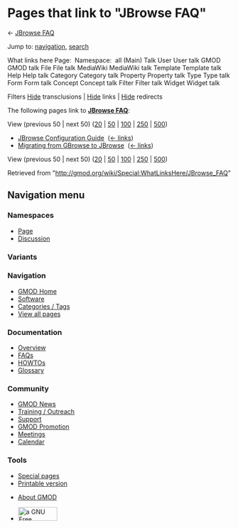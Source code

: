 <div id="mw-page-base" class="noprint">

</div>

<div id="mw-head-base" class="noprint">

</div>

<div id="content" class="mw-body" role="main">

<span id="top"></span>

<div id="mw-js-message" style="display:none;">

</div>



# <span dir="auto">Pages that link to "JBrowse FAQ"</span>

<div id="bodyContent">

<div id="contentSub">

← [JBrowse FAQ](/wiki/JBrowse_FAQ "JBrowse FAQ")

</div>

<div id="jump-to-nav" class="mw-jump">

Jump to: [navigation](#mw-navigation), [search](#p-search)

</div>

<div id="mw-content-text">

What links here Page:  Namespace:  all (Main) Talk User User talk GMOD
GMOD talk File File talk MediaWiki MediaWiki talk Template Template talk
Help Help talk Category Category talk Property Property talk Type Type
talk Form Form talk Concept Concept talk Filter Filter talk Widget
Widget talk

Filters
[Hide](/mediawiki/index.php?title=Special:WhatLinksHere/JBrowse_FAQ&hidetrans=1 "Special:WhatLinksHere/JBrowse FAQ")
transclusions \|
[Hide](/mediawiki/index.php?title=Special:WhatLinksHere/JBrowse_FAQ&hidelinks=1 "Special:WhatLinksHere/JBrowse FAQ")
links \|
[Hide](/mediawiki/index.php?title=Special:WhatLinksHere/JBrowse_FAQ&hideredirs=1 "Special:WhatLinksHere/JBrowse FAQ")
redirects

The following pages link to **[JBrowse
FAQ](/wiki/JBrowse_FAQ "JBrowse FAQ")**:

View (previous 50 \| next 50)
([20](/mediawiki/index.php?title=Special:WhatLinksHere/JBrowse_FAQ&limit=20 "Special:WhatLinksHere/JBrowse FAQ")
\|
[50](/mediawiki/index.php?title=Special:WhatLinksHere/JBrowse_FAQ&limit=50 "Special:WhatLinksHere/JBrowse FAQ")
\|
[100](/mediawiki/index.php?title=Special:WhatLinksHere/JBrowse_FAQ&limit=100 "Special:WhatLinksHere/JBrowse FAQ")
\|
[250](/mediawiki/index.php?title=Special:WhatLinksHere/JBrowse_FAQ&limit=250 "Special:WhatLinksHere/JBrowse FAQ")
\|
[500](/mediawiki/index.php?title=Special:WhatLinksHere/JBrowse_FAQ&limit=500 "Special:WhatLinksHere/JBrowse FAQ"))

- [JBrowse Configuration
  Guide](/wiki/JBrowse_Configuration_Guide "JBrowse Configuration Guide")
  ‎ <span class="mw-whatlinkshere-tools">([←
  links](/mediawiki/index.php?title=Special:WhatLinksHere&target=JBrowse+Configuration+Guide "Special:WhatLinksHere"))</span>
- [Migrating from GBrowse to
  JBrowse](/wiki/Migrating_from_GBrowse_to_JBrowse "Migrating from GBrowse to JBrowse")
  ‎ <span class="mw-whatlinkshere-tools">([←
  links](/mediawiki/index.php?title=Special:WhatLinksHere&target=Migrating+from+GBrowse+to+JBrowse "Special:WhatLinksHere"))</span>

View (previous 50 \| next 50)
([20](/mediawiki/index.php?title=Special:WhatLinksHere/JBrowse_FAQ&limit=20 "Special:WhatLinksHere/JBrowse FAQ")
\|
[50](/mediawiki/index.php?title=Special:WhatLinksHere/JBrowse_FAQ&limit=50 "Special:WhatLinksHere/JBrowse FAQ")
\|
[100](/mediawiki/index.php?title=Special:WhatLinksHere/JBrowse_FAQ&limit=100 "Special:WhatLinksHere/JBrowse FAQ")
\|
[250](/mediawiki/index.php?title=Special:WhatLinksHere/JBrowse_FAQ&limit=250 "Special:WhatLinksHere/JBrowse FAQ")
\|
[500](/mediawiki/index.php?title=Special:WhatLinksHere/JBrowse_FAQ&limit=500 "Special:WhatLinksHere/JBrowse FAQ"))

</div>

<div class="printfooter">

Retrieved from
"<http://gmod.org/wiki/Special:WhatLinksHere/JBrowse_FAQ>"

</div>

<div id="catlinks" class="catlinks catlinks-allhidden">

</div>

<div class="visualClear">

</div>

</div>

</div>

<div id="mw-navigation">

## Navigation menu

<div id="mw-head">



<div id="left-navigation">

<div id="p-namespaces" class="vectorTabs" role="navigation"
aria-labelledby="p-namespaces-label">

### Namespaces

- <span id="ca-nstab-main"><a href="/wiki/JBrowse_FAQ" accesskey="c"
  title="View the content page [c]">Page</a></span>
- <span id="ca-talk"><a
  href="/mediawiki/index.php?title=Talk:JBrowse_FAQ&amp;action=edit&amp;redlink=1"
  accesskey="t"
  title="Discussion about the content page [t]">Discussion</a></span>

</div>

<div id="p-variants" class="vectorMenu emptyPortlet" role="navigation"
aria-labelledby="p-variants-label">

### 

### Variants[](#)

<div class="menu">

</div>

</div>

</div>

<div id="right-navigation">





</div>



</div>

</div>

</div>

<div id="mw-panel">

<div id="p-logo" role="banner">

<a href="/wiki/Main_Page"
style="background-image: url(http://gmod.org/images/GMOD-cogs.png);"
title="Visit the main page"></a>

</div>

<div id="p-Navigation" class="portal" role="navigation"
aria-labelledby="p-Navigation-label">

### Navigation

<div class="body">

- <span id="n-GMOD-Home">[GMOD Home](/wiki/Main_Page)</span>
- <span id="n-Software">[Software](/wiki/GMOD_Components)</span>
- <span id="n-Categories-.2F-Tags">[Categories /
  Tags](/wiki/Categories)</span>
- <span id="n-View-all-pages">[View all
  pages](/wiki/Special:AllPages)</span>

</div>

</div>

<div id="p-Documentation" class="portal" role="navigation"
aria-labelledby="p-Documentation-label">

### Documentation

<div class="body">

- <span id="n-Overview">[Overview](/wiki/Overview)</span>
- <span id="n-FAQs">[FAQs](/wiki/Category:FAQ)</span>
- <span id="n-HOWTOs">[HOWTOs](/wiki/Category:HOWTO)</span>
- <span id="n-Glossary">[Glossary](/wiki/Glossary)</span>

</div>

</div>

<div id="p-Community" class="portal" role="navigation"
aria-labelledby="p-Community-label">

### Community

<div class="body">

- <span id="n-GMOD-News">[GMOD News](/wiki/GMOD_News)</span>
- <span id="n-Training-.2F-Outreach">[Training /
  Outreach](/wiki/Training_and_Outreach)</span>
- <span id="n-Support">[Support](/wiki/Support)</span>
- <span id="n-GMOD-Promotion">[GMOD
  Promotion](/wiki/GMOD_Promotion)</span>
- <span id="n-Meetings">[Meetings](/wiki/Meetings)</span>
- <span id="n-Calendar">[Calendar](/wiki/Calendar)</span>

</div>

</div>

<div id="p-tb" class="portal" role="navigation"
aria-labelledby="p-tb-label">

### Tools

<div class="body">

- <span id="t-specialpages"><a href="/wiki/Special:SpecialPages" accesskey="q"
  title="A list of all special pages [q]">Special pages</a></span>
- <span id="t-print"><a
  href="/mediawiki/index.php?title=Special:WhatLinksHere/JBrowse_FAQ&amp;printable=yes"
  rel="alternate" accesskey="p"
  title="Printable version of this page [p]">Printable version</a></span>

</div>

</div>

</div>

</div>

<div id="footer" role="contentinfo">

- <span id="footer-places-about">[About
  GMOD](/wiki/GMOD:About "GMOD:About")</span>

<!-- -->

- <span id="footer-copyrightico">[<img src="http://www.gnu.org/graphics/gfdl-logo-small.png" width="88"
  height="31" alt="a GNU Free Documentation License" />](http://www.gnu.org/licenses/fdl-1.3.html)</span>


<div style="clear:both">

</div>

</div>

